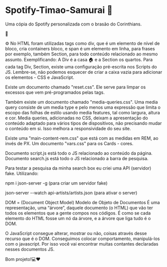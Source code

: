 # Spotify-Timao-Samurai 👺
Uma cópia do Spotify personalizada com o brasão do Corinthians. 

📜

⚙️ No HTML foram utilizadas tags como div, que é um elemento de nível de bloco, cria containers bloco,  e span é um elemento em linha, para frases por exemplo, também Section, para todo conteúdo relacionado ao mesmo assunto.
Exemplificando: A Div é a casa 🏠 e a Section os quartos.
Para cada tag Div, Section, existe uma configuração pré-escrita nos Scripts do JS. 
Lembre-se, não podemos esquecer de criar a caixa vazia para adicionar os elementos - CSS e JavaScript.

Existe um documento chamado "reset.css". Ele serve para limpar os excessos que vem pré-programados pelas tags.

Também existe um documento chamado "media-queries.css". Uma media query consiste de um media type e pelo menos uma expressão que limita o escopo das folhas de estilo usando media features, tal como largura, altura e cor. Media queries, adicionadas no CSS, deixam a apresentação do conteúdo adaptado para vários tipos de dispositivos, não precisando mudar o conteúdo em si. Isso melhora a responsividade do seu site. 

Existe uma "main-content-rem.css" que está com as medidas em REM, ao invés de PX.
Um documento "vars.css" para os Cards - cores. 

Documento script.js está todo o JS relacionado ao conteúdo da página. 
Documento search.js está todo o JS relacionado a barra de pesquisa.

Para testar a pesquisa da minha search box eu criei uma API (servidor) fake. Utilizando:  

npm i json-server -g (para criar um servidor fake)

json-server --watch api-artists/artists.json (para ativar o server)

DOM = (Document Object Model) Modelo de Objeto de Documentos
 É uma representação, uma “árvore”, daquele documento (o HTML) que vão ter todos os elementos que a gente compos nos códigos. 
É como se cada elemento do HTML fosse um nó da árvore, e a árvore que liga tudo é o DOM. 

O JavaScript consegue alterar, mostrar ou não, coisas através desse recurso que é o DOM.
Conseguimos colocar comportamento, manipulá-los com o javascript. Por isso você vai encontrar muitas contantes declaradas nesses documentos JS. 

Bom projeto!💻❤️
